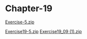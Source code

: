 # Chapter-19
[Exercise-5.zip](https://github.com/Dyl-bit/Chapter-19/files/12370937/Exercise-5.zip)

[Exercise19-5.zip](https://github.com/Dyl-bit/Chapter-19/files/12370938/Exercise19-5.zip)
[Exercise19_09 (1).zip](https://github.com/Dyl-bit/Chapter-19/files/12370939/Exercise19_09.1.zip)
